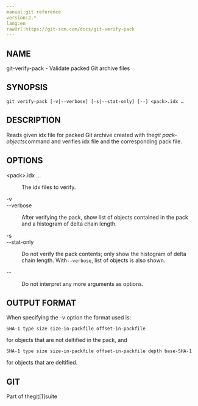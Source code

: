 ```yaml
---
manual:git reference
version:2.*
lang:en
rawUrl:https://git-scm.com/docs/git-verify-pack
---
```



## NAME<a name="_name"></a>


git-verify-pack - Validate packed Git archive files





## SYNOPSIS<a name="_synopsis"></a>

```
git verify-pack [-v|--verbose] [-s|--stat-only] [--] <pack>.idx …​
```




## DESCRIPTION<a name="_description"></a>


Reads given idx file for packed Git archive created with the<em>git pack-objects</em>command and verifies idx file and the corresponding pack file.





## OPTIONS<a name="_options"></a>
<dl><dt id='git-verify-pack-ltpackgtidx82308203'>&lt;pack&gt;.idx …​</dt><dd>

The idx files to verify.

</dd><dt id='git-verify-pack--v'>-v</dt><dt id='git-verify-pack---verbose'>--verbose</dt><dd>

After verifying the pack, show list of objects contained in the pack and a histogram of delta chain length.

</dd><dt id='git-verify-pack--s'>-s</dt><dt id='git-verify-pack---stat-only'>--stat-only</dt><dd>

Do not verify the pack contents; only show the histogram of delta chain length. With`--verbose`, list of objects is also shown.

</dd><dt id='git-verify-pack---'>--</dt><dd>

Do not interpret any more arguments as options.

</dd></dl>



## OUTPUT FORMAT<a name="_output_format"></a>


When specifying the -v option the format used is:



```
SHA-1 type size size-in-packfile offset-in-packfile
```




for objects that are not deltified in the pack, and



```
SHA-1 type size size-in-packfile offset-in-packfile depth base-SHA-1
```




for objects that are deltified.





## GIT<a name="_git"></a>


Part of the[git[1]](%2248  "")suite





